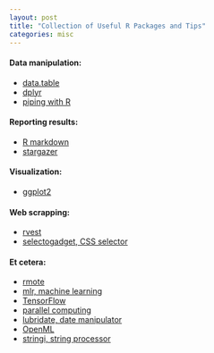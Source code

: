 ```yaml
---
layout: post
title: "Collection of Useful R Packages and Tips"
categories: misc
---
```


#### Data manipulation:
* <a href="https://s3.amazonaws.com/assets.datacamp.com/img/blog/data+table+cheat+sheet.pdf"> data.table </a>
* <a href="https://www.rstudio.com/wp-content/uploads/2015/02/data-wrangling-cheatsheet.pdf"> dplyr </a>
* <a href="https://www.r-statistics.com/2014/08/simpler-r-coding-with-pipes-the-present-and-future-of-the-magrittr-package/"> piping with R </a>

#### Reporting results:
* <a href="https://www.rstudio.com/wp-content/uploads/2016/03/rmarkdown-cheatsheet-2.0.pdf"> R markdown </a>
* <a href="http://jakeruss.com/cheatsheets/stargazer.html"> stargazer </a>

#### Visualization:
* <a href="https://www.rstudio.com/wp-content/uploads/2015/03/ggplot2-cheatsheet.pdf"> ggplot2 </a>

#### Web scrapping:
* <a href="https://cran.r-project.org/web/packages/rvest/rvest.pdf"> rvest </a>
* <a href="https://cran.r-project.org/web/packages/rvest/vignettes/selectorgadget.html"> selectogadget, CSS selector </a>

#### Et cetera:
* <a href="http://ryanhafen.com/blog/rmote"> rmote </a>
* <a href="https://cran.r-project.org/web/packages/mlr/vignettes/mlr.html"> mlr, machine learning </a>
* <a href="https://tensorflow.rstudio.com/"> TensorFlow </a>
* <a href="https://www.r-bloggers.com/r-with-parallel-computing-from-user-perspectives/"> parallel computing </a>
* <a href="https://cran.r-project.org/web/packages/lubridate/lubridate.pdf"> lubridate, date manipulator </a>
* <a href="https://cran.r-project.org/web/packages/OpenML/index.html"> OpenML </a>
* <a href="https://www.rdocumentation.org/packages/stringi/versions/1.1.5"> stringi, string processor </a>
